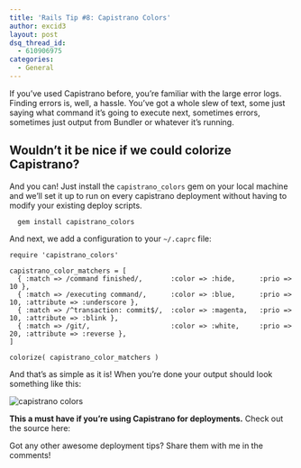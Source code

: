 ```yaml
---
title: 'Rails Tip #8: Capistrano Colors'
author: excid3
layout: post
dsq_thread_id:
  - 610906975
categories:
  - General
---
```

If you’ve used Capistrano before, you’re familiar with the large error logs. Finding errors is, well, a hassle. You’ve got a whole slew of text, some just saying what command it’s going to execute next, sometimes errors, sometimes just output from Bundler or whatever it’s running.

## Wouldn’t it be nice if we could colorize Capistrano?

And you can! Just install the `capistrano_colors` gem on your local machine and we’ll set it up to run on every capistrano deployment without having to modify your existing deploy scripts.


      gem install capistrano_colors


And next, we add a configuration to your `~/.caprc` file:


    require 'capistrano_colors'

    capistrano_color_matchers = [
      { :match => /command finished/,       :color => :hide,      :prio => 10 },
      { :match => /executing command/,      :color => :blue,      :prio => 10, :attribute => :underscore },
      { :match => /^transaction: commit$/,  :color => :magenta,   :prio => 10, :attribute => :blink },
      { :match => /git/,                    :color => :white,     :prio => 20, :attribute => :reverse },
    ]

    colorize( capistrano_color_matchers )


And that’s as simple as it is! When you’re done your output should look something like this:

![capistrano colors][1]

**This a must have if you’re using Capistrano for deployments.** Check out the source here: 

Got any other awesome deployment tips? Share them with me in the comments!

   [1]: http://cl.ly/3a0g0a2h2c0o2i3L3k1W/Screen%20Shot%202012-03-13%20at%2010.31.19%20PM.png
